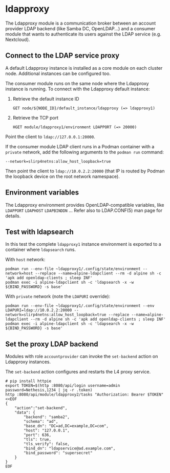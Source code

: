 # ldapproxy

The Ldapproxy module is a communication broker between an account provider
LDAP backend (like Samba DC, OpenLDAP...) and a consumer module that wants
to authenticate its users against the LDAP service (e.g. Nextcloud).

## Connect to the LDAP service proxy

A default Ldapproxy instance is installed as a core module on each cluster
node. Additional instances can be configured too.

The consumer module runs on the same node where the Ldapproxy instance is
running. To connect with the Ldapproxy default instance:

1. Retrieve the default instance ID

       GET node/${NODE_ID}/default_instance/ldapproxy (=> ldapproxy1)

2. Retrieve the TCP port

       HGET module/ldapproxy1/environment LDAPPORT (=> 20000)

Point the client to `ldap://127.0.0.1:20000`.

If the consumer module LDAP client runs in a Podman container with a
`private` network, add the following arguments to the `podman run`
command:

    --network=slirp4netns:allow_host_loopback=true

Then point the client to `ldap://10.0.2.2:20000` (that IP is routed by
Podman the loopback device on the root network namespace).

## Environment variables

The Ldapproxy environment provides OpenLDAP-compatible variables, like
`LDAPPORT` `LDAPHOST` `LDAPBINDDN` ... Refer also to LDAP.CONF(5) man page
for details.

## Test with ldapsearch

In this test the complete `ldapproxy1` instance environment is exported to
a container where `ldapsearch` runs.

With `host` network:

    podman run --env-file ~ldapproxy1/.config/state/environment --network=host --replace --name=alpine-ldapclient --rm -d alpine sh -c 'apk add openldap-clients ; sleep INF'
    podman exec -i alpine-ldapclient sh -c 'ldapsearch -x -w ${BIND_PASSWORD} -s base'

With `private` network (note the `LDAPURI` override):

    podman run --env-file ~ldapproxy1/.config/state/environment --env LDAPURI=ldap://10.0.2.2:20000 --network=slirp4netns:allow_host_loopback=true --replace --name=alpine-ldapclient --rm -d alpine sh -c 'apk add openldap-clients ; sleep INF'
    podman exec -i alpine-ldapclient sh -c 'ldapsearch -x -w ${BIND_PASSWORD} -s base'

## Set the proxy LDAP backend

Modules with role `accountprovider` can invoke the `set-backend` action on
Ldapproxy instances.

The `set-backend` action configures and restarts the L4 proxy service.

    # pip install httpie
    export TOKEN=$(http :8080/api/login username=admin password=Nethesis,1234 | jq -r .token)
    http :8080/api/module/ldapproxy2/tasks "Authorization: Bearer $TOKEN" <<EOF
    {
        "action":"set-backend", 
        "data": {
            "backend": "samba2",
            "schema": "ad",
            "base_dn": "DC=ad,DC=example,DC=com",
            "host": "127.0.0.1",
            "port": 636,
            "tls": true,
            "tls_verify": false,
            "bind_dn": "ldapservice@ad.example.com",
            "bind_password": "supersecret"
        }
    }
    EOF
